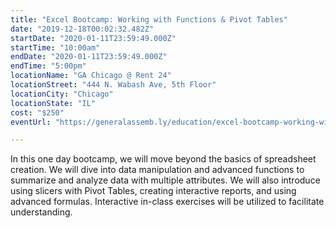 ```yaml
---
title: "Excel Bootcamp: Working with Functions & Pivot Tables"
date: "2019-12-18T00:02:32.482Z"
startDate: "2020-01-11T23:59:49.000Z"
startTime: "10:00am"
endDate: "2020-01-11T23:59:49.000Z"
endTime: "5:00pm"
locationName: "GA Chicago @ Rent 24"
locationStreet: "444 N. Wabash Ave, 5th Floor"
locationCity: "Chicago"
locationState: "IL"
cost: "$250"
eventUrl: "https://generalassemb.ly/education/excel-bootcamp-working-with-functions-pivot-tables/chicago/94959"

---
```


In this one day bootcamp, we will move beyond the basics of spreadsheet creation. We will dive into data manipulation and advanced functions to summarize and analyze data with multiple attributes. We will also introduce using slicers with Pivot Tables, creating interactive reports, and using advanced formulas. Interactive in-class exercises will be utilized to facilitate understanding.

